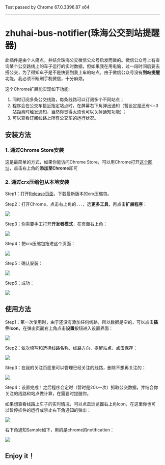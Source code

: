 
Test passed by Chrome 67.0.3396.87 x64

------------

# zhuhai-bus-notifier(珠海公交到站提醒器)

此插件是由个人痛点，并结合珠海公交微信公众号启发而做的。微信公众号上有查询某个公交路线上的车子运行的实时数据，但如果我在用电脑，过一段时间后要去搭公交，为了得知车子是不是快要到我上车的站点，由于微信公众号没有**到站提醒**功能，我必须不断刷手机微信，十分麻烦。

这个Chrome扩展能实现如下功能:
1. 同时订阅多条公交线路，每条线路可以订阅多个不同站点；
2. 程序会在公交车接近指定站点时，在屏幕右下角弹出通知（暂设定是还有<=3站距离时触发通知，当然你觉得太烦也可以关掉通知功能）；
3. 可以查看订阅线路上所有公交车的运行状况。

## 安装方法
### 1. 通过Chrome Store安装
这是最简单的方式，如果你能访问Chrome Store，可以用Chrome打开[这个网址](https://chrome.google.com/webstore/detail/zhuhai-bus-arrival-notifi/fbeplekneeagbkkbffppkdmjlhbbpcai "这个网址")，点击右上角的**添加至Chrome**即可

### 2. 通过crx压缩包从本地安装
Step1：打开[Release页面](https://github.com/yellowb/zhuhai-bus-notifier/releases "Release页面")，下载最新版本的crx压缩包。

Step2：打开Chrome，点击右上角的`...`，选**更多工具**，再点击**扩展程序**：

[![](https://raw.githubusercontent.com/yellowb/zhuhai-bus-notifier/guide/guide-photos/1-chrome-menu.png)](https://raw.githubusercontent.com/yellowb/zhuhai-bus-notifier/guide/guide-photos/1-chrome-menu.png)

Step3：你需要手工打开**开发者模式**，在页面右上角：

[![](https://raw.githubusercontent.com/yellowb/zhuhai-bus-notifier/guide/guide-photos/2-enable-dev-mode.png)](https://raw.githubusercontent.com/yellowb/zhuhai-bus-notifier/guide/guide-photos/2-enable-dev-mode.png)

Step4：把crx压缩包拖进这个页面：

[![](https://raw.githubusercontent.com/yellowb/zhuhai-bus-notifier/guide/guide-photos/3-drap.png)](https://raw.githubusercontent.com/yellowb/zhuhai-bus-notifier/guide/guide-photos/3-drap.png)

Step5：确认安装：

[![](https://github.com/yellowb/zhuhai-bus-notifier/raw/guide/guide-photos/4-confirm.png)](https://github.com/yellowb/zhuhai-bus-notifier/raw/guide/guide-photos/4-confirm.png)

Step6：成功：

[![](https://github.com/yellowb/zhuhai-bus-notifier/raw/guide/guide-photos/5-complete.png)](https://github.com/yellowb/zhuhai-bus-notifier/raw/guide/guide-photos/5-complete.png)

## 使用方法
Step1：第一次使用时，由于还没有添加任何线路，所以数据是空的，可以点击**插件Icon**，在弹出页面右上角点击**设置**按钮进入设置界面：

[![](https://github.com/yellowb/zhuhai-bus-notifier/raw/guide/guide-photos/6-setup.png)](https://github.com/yellowb/zhuhai-bus-notifier/raw/guide/guide-photos/6-setup.png)

Step2：依次填写和选择线路名称、线路方向、提醒站点，点击保存：

[![](https://github.com/yellowb/zhuhai-bus-notifier/raw/guide/guide-photos/7-add-line.png)](https://github.com/yellowb/zhuhai-bus-notifier/raw/guide/guide-photos/7-add-line.png)

Step3：在我的关注页面里可以管理已经关注的线路，删除不想再关注的：

[![](https://github.com/yellowb/zhuhai-bus-notifier/raw/guide/guide-photos/8-mgr-line.png)](https://github.com/yellowb/zhuhai-bus-notifier/raw/guide/guide-photos/8-mgr-line.png)

Step4：设置完成！之后程序会定时（暂时是20s一次）抓取公交数据，并结合你关注的线路和站点做计算，在需要时提醒你。

如果想查看线路上车子的实时情况，可以点击浏览器右上角Icon，在这里你也可以暂停插件的运行或禁止右下角通知的弹出：

[![](https://github.com/yellowb/zhuhai-bus-notifier/raw/guide/guide-photos/9-show-bus-real-time.png)](https://github.com/yellowb/zhuhai-bus-notifier/raw/guide/guide-photos/9-show-bus-real-time.png)

右下角通知Sample如下，用的是chrome的notification：

[![](https://github.com/yellowb/zhuhai-bus-notifier/raw/guide/guide-photos/10-notification-show-bus.png)](https://github.com/yellowb/zhuhai-bus-notifier/raw/guide/guide-photos/10-notification-show-bus.png)

## Enjoy it！
